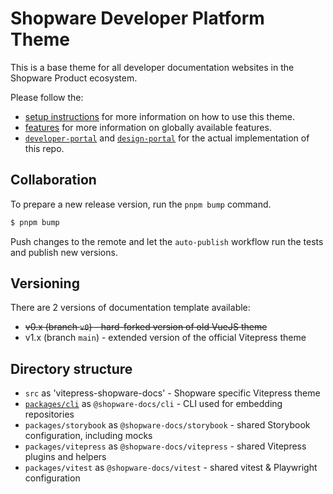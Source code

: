 # Shopware Developer Platform Theme

This is a base theme for all developer documentation websites in the Shopware Product ecosystem.

Please follow the:

- [setup instructions](./SETUP.md) for more information on how to use this theme.
- [features](./FEATURES.md) for more information on globally available features.
- [`developer-portal`](/shopware/developer-portal) and [`design-portal`](/shopware/design-portal) for the actual implementation of this repo.

## Collaboration

To prepare a new release version, run the `pnpm bump` command.

```bash
$ pnpm bump
```

Push changes to the remote and let the `auto-publish` workflow run the tests and publish new versions.

## Versioning

There are 2 versions of documentation template available:

- ~~v0.x (branch `v0`) - hard-forked version of old VueJS theme~~
- v1.x (branch `main`) - extended version of the official Vitepress theme

## Directory structure

- `src` as 'vitepress-shopware-docs' - Shopware specific Vitepress theme
- [`packages/cli`](./CLI.md) as `@shopware-docs/cli` - CLI used for embedding repositories
- `packages/storybook` as `@shopware-docs/storybook` - shared Storybook configuration, including mocks
- `packages/vitepress` as `@shopware-docs/vitepress` - shared Vitepress plugins and helpers
- `packages/vitest` as `@shopware-docs/vitest` - shared vitest & Playwright configuration